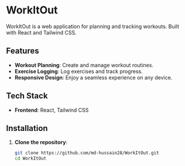 # WorkItOut

WorkItOut is a web application for planning and tracking workouts. Built with React and Tailwind CSS.

## Features

- **Workout Planning**: Create and manage workout routines.
- **Exercise Logging**: Log exercises and track progress.
- **Responsive Design**: Enjoy a seamless experience on any device.

## Tech Stack

- **Frontend**: React, Tailwind CSS

## Installation

1. **Clone the repository**:
   ```bash
   git clone https://github.com/md-hussain28/WorkItOut.git
   cd WorkItOut
